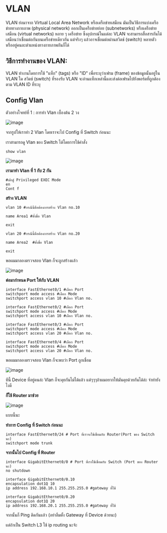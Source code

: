 
# VLAN
VLAN ย่อมาจาก Virtual Local Area Network หรือเครือข่ายเสมือน มันเป็นวิธีการแบ่งเครือข่ายทางกายภาพ (physical network) ออกเป็นเครือข่ายย่อย (subnetworks) หรือเครือข่ายเสมือน (virtual networks) หลาย ๆ เครือข่าย ซึ่งอุปกรณ์ในแต่ละ VLAN จะสามารถสื่อสารกันได้เสมือนว่าเชื่อมต่อกันบนเครือข่ายเดียวกัน แต่จริงๆ แล้วอาจเชื่อมต่อผ่านสวิตช์ (switch) หลายตัวหรืออยู่คนละตำแหน่งทางกายภาพกันก็ได้

## **วิธีการทำงานของ VLAN:**
VLAN ทำงานโดยการใช้ "แท็ก" (tags) หรือ "ID" เพื่อระบุว่าเฟรม (frame) ของข้อมูลนั้นอยู่ใน VLAN ใด สวิตช์ (switch) ที่รองรับ VLAN จะอ่านแท็กเหล่านี้และส่งต่อเฟรมไปยังพอร์ตที่ถูกต้องตาม VLAN ID ที่ระบุ


## Config Vlan

ตัวอย่างโจทย์ที่ 1 : การทำ Vlan เบื้องต้น 2 วง

![image](https://github.com/user-attachments/assets/d11a13c8-477e-4035-b2a2-9fb64e70e212)


จากรูปให้เราทำ 2 Vlan โดยเราจะไป Config ที่ Switch ก่อนนะ

เราสามารถดู Vlan ของ Switch ได้โดยการใช้คำสั่ง

```
show vlan
```
![image](https://github.com/user-attachments/assets/2e651452-d5f7-4584-8004-e6a72ae6558b)


**เรามาทำ Vlan ที่ 1 กับ 2 กัน**
```
#เข้าสู่ Privileged EXEC Mode
en 
Cont f
```

**สร้าง VLAN**
```
vlan 10 #กรณีนี้คือต้องการสร้าง Vlan no.10

name Area1 #ตั้งชื่อ Vlan

exit 

vlan 20 #กรณีนี้คือต้องการสร้าง Vlan no.20

name Area2  #ตั้งชื่อ Vlan

exit
```

พอผมมาลองตรวจสอบ Vlan ก็จะถูกสร้างแล้ว

![image](https://github.com/user-attachments/assets/de257a96-cea1-4482-8a40-5cb9e1149fc1)


**ต่อมากำหนด Port ให้กับ VLAN**

```
interface FastEthernet0/1 #เลือก Port
switchport mode access #เลือก Mode 
switchport access vlan 10 #เลือก Vlan no.

interface FastEthernet0/2 #เลือก Port
switchport mode access #เลือก Mode 
switchport access vlan 10 #เลือก Vlan no.

interface FastEthernet0/3 #เลือก Port
switchport mode access #เลือก Mode 
switchport access vlan 20 #เลือก Vlan no.

interface FastEthernet0/4 #เลือก Port
switchport mode access #เลือก Mode 
switchport access vlan 20 #เลือก Vlan no.
```

พอผมมาลองตรวจสอบ Vlan ก็จะพบว่า Port ถูกเชื่อม

![image](https://github.com/user-attachments/assets/3fbed9fd-625a-4c9b-ad5e-760eaf8fa77a)


ทีนี้ Device ที่อยู่คนล่ะ Vlan ก็จะคุยกันไม่ได้แล้ว แต่ๆๆๆถ้าผมอยากให้มันคุยด้วยกันได้ล่ะ จำทำยังไงดี

**ก็ใช้ Router มาช่วย**

![image](https://github.com/user-attachments/assets/bfce8c05-dbba-4cc7-a8ce-61f742925955)


แบบนี้นะ

**ทำการ Config ที่ Switch ก่อนนะ**

```
interface FastEthernet0/24 # Port ที่เราจะใช้เชื่อมกับ Router(Port ของ Switch นะ)
switchport mode trunk
```

**จากนั้นไป Config ที่ Router**

```
interface GigabitEthernet0/0 # Port ที่เราใช้เชื่อมกับ Switch (Port ของ Router นะ)
no shutdown

interface GigabitEthernet0/0.10
encapsulation dot1Q 10
ip address 192.168.10.1 255.255.255.0 #gateway ที่ใช้

interface GigabitEthernet0/0.20
encapsulation dot1Q 20
ip address 192.168.20.1 255.255.255.0 #gateway ที่ใช้

```

จากนั้นก็ Ping ติดกันแล้ว (อย่าลืมตั้ง Gateway ที่ Device ด้วยนะ)

แต่ถ้าเป็น Switch L3 ใช้ ip routing นะจ้ะ
